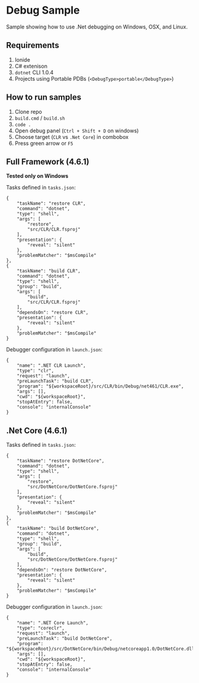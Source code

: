 # Debug Sample

Sample showing how to use .Net debugging on Windows, OSX, and Linux.

## Requirements

1. Ionide
2. C# extenison
3. `dotnet` CLI 1.0.4
4. Projects using Portable PDBs (`<DebugType>portable</DebugType>`)

## How to run samples

1. Clone repo
2. `build.cmd` / `build.sh`
3. `code .`
4. Open debug panel (`Ctrl + Shift + D` on windows)
5. Choose target (`CLR` vs `.Net Core`) in combobox
6. Press green arrow or `F5`

## Full Framework (4.6.1)

**Tested only on Windows**

Tasks defined in `tasks.json`:

```
{
    "taskName": "restore CLR",
    "command": "dotnet",
    "type": "shell",
    "args": [
        "restore",
        "src/CLR/CLR.fsproj"
    ],
    "presentation": {
        "reveal": "silent"
    },
    "problemMatcher": "$msCompile"
},
{
    "taskName": "build CLR",
    "command": "dotnet",
    "type": "shell",
    "group": "build",
    "args": [
        "build",
        "src/CLR/CLR.fsproj"
    ],
    "dependsOn": "restore CLR",
    "presentation": {
        "reveal": "silent"
    },
    "problemMatcher": "$msCompile"
}
```

Debugger configuration in `launch.json`:
```
{
    "name": ".NET CLR Launch",
    "type": "clr",
    "request": "launch",
    "preLaunchTask": "build CLR",
    "program": "${workspaceRoot}/src/CLR/bin/Debug/net461/CLR.exe",
    "args": [],
    "cwd": "${workspaceRoot}",
    "stopAtEntry": false,
    "console": "internalConsole"
}
```

## .Net Core (4.6.1)

Tasks defined in `tasks.json`:

```
{
    "taskName": "restore DotNetCore",
    "command": "dotnet",
    "type": "shell",
    "args": [
        "restore",
        "src/DotNetCore/DotNetCore.fsproj"
    ],
    "presentation": {
        "reveal": "silent"
    },
    "problemMatcher": "$msCompile"
},
{
    "taskName": "build DotNetCore",
    "command": "dotnet",
    "type": "shell",
    "group": "build",
    "args": [
        "build",
        "src/DotNetCore/DotNetCore.fsproj"
    ],
    "dependsOn": "restore DotNetCore",
    "presentation": {
        "reveal": "silent"
    },
    "problemMatcher": "$msCompile"
}
```

Debugger configuration in `launch.json`:
```
{
    "name": ".NET Core Launch",
    "type": "coreclr",
    "request": "launch",
    "preLaunchTask": "build DotNetCore",
    "program": "${workspaceRoot}/src/DotNetCore/bin/Debug/netcoreapp1.0/DotNetCore.dll",
    "args": [],
    "cwd": "${workspaceRoot}",
    "stopAtEntry": false,
    "console": "internalConsole"
}
```
